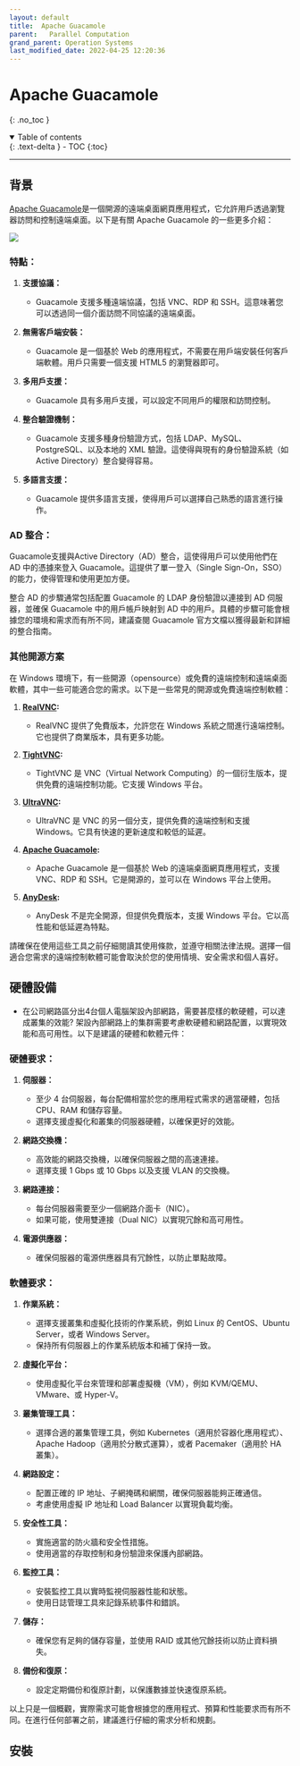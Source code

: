 ```yaml
---
layout: default
title:  Apache Guacamole
parent:   Parallel Computation
grand_parent: Operation Systems
last_modified_date: 2022-04-25 12:20:36
---
```

# Apache Guacamole
{: .no_toc }

<details open markdown="block">
  <summary>
    Table of contents
  </summary>
  {: .text-delta }
- TOC
{:toc}
</details>

---
## 背景

[Apache Guacamole](https://guacamole.apache.org/)是一個開源的遠端桌面網頁應用程式，它允許用戶透過瀏覽器訪問和控制遠端桌面。以下是有關 Apache Guacamole 的一些更多介紹：

![](https://blog.4linux.com.br/wp-content/uploads/2017/11/Untitled-Diagram.png)

### 特點：

1. **支援協議：**
   - Guacamole 支援多種遠端協議，包括 VNC、RDP 和 SSH。這意味著您可以透過同一個介面訪問不同協議的遠端桌面。

2. **無需客戶端安裝：**
   - Guacamole 是一個基於 Web 的應用程式，不需要在用戶端安裝任何客戶端軟體。用戶只需要一個支援 HTML5 的瀏覽器即可。

3. **多用戶支援：**
   - Guacamole 具有多用戶支援，可以設定不同用戶的權限和訪問控制。

4. **整合驗證機制：**
   - Guacamole 支援多種身份驗證方式，包括 LDAP、MySQL、PostgreSQL、以及本地的 XML 驗證。這使得與現有的身份驗證系統（如 Active Directory）整合變得容易。

5. **多語言支援：**
   - Guacamole 提供多語言支援，使得用戶可以選擇自己熟悉的語言進行操作。

### AD 整合：

Guacamole支援與Active Directory（AD）整合，這使得用戶可以使用他們在 AD 中的憑據來登入 Guacamole。這提供了單一登入（Single Sign-On，SSO）的能力，使得管理和使用更加方便。

整合 AD 的步驟通常包括配置 Guacamole 的 LDAP 身份驗證以連接到 AD 伺服器，並確保 Guacamole 中的用戶帳戶映射到 AD 中的用戶。具體的步驟可能會根據您的環境和需求而有所不同，建議查閱 Guacamole 官方文檔以獲得最新和詳細的整合指南。

### 其他開源方案

在 Windows 環境下，有一些開源（opensource）或免費的遠端控制和遠端桌面軟體，其中一些可能適合您的需求。以下是一些常見的開源或免費遠端控制軟體：

1. **[RealVNC](https://www.realvnc.com/):**
   - RealVNC 提供了免費版本，允許您在 Windows 系統之間進行遠端控制。它也提供了商業版本，具有更多功能。

2. **[TightVNC](https://www.tightvnc.com/):**
   - TightVNC 是 VNC（Virtual Network Computing）的一個衍生版本，提供免費的遠端控制功能。它支援 Windows 平台。

3. **[UltraVNC](https://www.uvnc.com/):**
   - UltraVNC 是 VNC 的另一個分支，提供免費的遠端控制和支援 Windows。它具有快速的更新速度和較低的延遲。

4. **[Apache Guacamole](https://guacamole.apache.org/):**
   - Apache Guacamole 是一個基於 Web 的遠端桌面網頁應用程式，支援 VNC、RDP 和 SSH。它是開源的，並可以在 Windows 平台上使用。

5. **[AnyDesk](https://anydesk.com/):**
   - AnyDesk 不是完全開源，但提供免費版本，支援 Windows 平台。它以高性能和低延遲為特點。

請確保在使用這些工具之前仔細閱讀其使用條款，並遵守相關法律法規。選擇一個適合您需求的遠端控制軟體可能會取決於您的使用情境、安全需求和個人喜好。

## 硬體設備

- 在公司網路區分出4台個人電腦架設內部網路，需要甚麼樣的軟硬體，可以達成叢集的效能?
架設內部網路上的集群需要考慮軟硬體和網路配置，以實現效能和高可用性。以下是建議的硬體和軟體元件：

### 硬體要求：

1. **伺服器：**
   - 至少 4 台伺服器，每台配備相當於您的應用程式需求的適當硬體，包括 CPU、RAM 和儲存容量。
   - 選擇支援虛擬化和叢集的伺服器硬體，以確保更好的效能。

2. **網路交換機：**
   - 高效能的網路交換機，以確保伺服器之間的高速連接。
   - 選擇支援 1 Gbps 或 10 Gbps 以及支援 VLAN 的交換機。

3. **網路連接：**
   - 每台伺服器需要至少一個網路介面卡（NIC）。
   - 如果可能，使用雙連接（Dual NIC）以實現冗餘和高可用性。

4. **電源供應器：**
   - 確保伺服器的電源供應器具有冗餘性，以防止單點故障。

### 軟體要求：

1. **作業系統：**
   - 選擇支援叢集和虛擬化技術的作業系統，例如 Linux 的 CentOS、Ubuntu Server，或者 Windows Server。
   - 保持所有伺服器上的作業系統版本和補丁保持一致。

2. **虛擬化平台：**
   - 使用虛擬化平台來管理和部署虛擬機（VM），例如 KVM/QEMU、VMware、或 Hyper-V。

3. **叢集管理工具：**
   - 選擇合適的叢集管理工具，例如 Kubernetes（適用於容器化應用程式）、Apache Hadoop（適用於分散式運算），或者 Pacemaker（適用於 HA 叢集）。

4. **網路設定：**
   - 配置正確的 IP 地址、子網掩碼和網關，確保伺服器能夠正確通信。
   - 考慮使用虛擬 IP 地址和 Load Balancer 以實現負載均衡。

5. **安全性工具：**
   - 實施適當的防火牆和安全性措施。
   - 使用適當的存取控制和身份驗證來保護內部網路。

6. **監控工具：**
   - 安裝監控工具以實時監視伺服器性能和狀態。
   - 使用日誌管理工具來記錄系統事件和錯誤。

7. **儲存：**
   - 確保您有足夠的儲存容量，並使用 RAID 或其他冗餘技術以防止資料損失。

8. **備份和復原：**
   - 設定定期備份和復原計劃，以保護數據並快速復原系統。

以上只是一個概觀，實際需求可能會根據您的應用程式、預算和性能要求而有所不同。在進行任何部署之前，建議進行仔細的需求分析和規劃。


## 安裝

